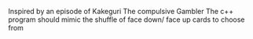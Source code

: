 Inspired by an episode of Kakeguri The compulsive Gambler 
The c++ program should mimic the shuffle of face down/ face up cards to choose from
